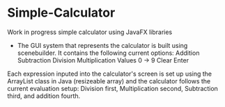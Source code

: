 # Simple-Calculator
Work in progress simple calculator using JavaFX libraries

- The GUI system that represents the calculator is built using scenebuilder. It contains the following current options:
  Addition
  Subtraction
  Division
  Multiplication
  Values 0 -> 9
  Clear
  Enter
  
Each expression inputed into the calculator's screen is set up using the ArrayList class in Java (resizeable array) and the
calculator follows the current evaluation setup: Division first, Multiplication second, Subtraction third, and addition fourth.
